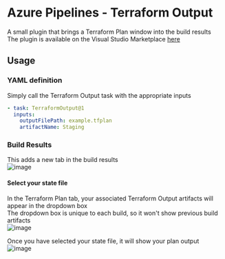 # Azure Pipelines - Terraform Output

A small plugin that brings a Terraform Plan window into the build results  
The plugin is available on the Visual Studio Marketplace [here](https://marketplace.visualstudio.com/items?itemName=JaydenMaalouf.terraform-output)

## Usage

### YAML definition

Simply call the Terraform Output task with the appropriate inputs
```yaml
- task: TerraformOutput@1
  inputs:
    outputFilePath: example.tfplan
    artifactName: Staging
```

### Build Results

This adds a new tab in the build results  
![image](https://user-images.githubusercontent.com/7008565/187101377-3add161e-5c8d-4229-98e1-8bac50ac15bf.png)

#### Select your state file

In the Terraform Plan tab, your associated Terraform Output artifacts will appear in the dropdown box  
The dropdown box is unique to each build, so it won't show previous build artifacts  
![image](https://user-images.githubusercontent.com/7008565/187101529-e9430663-a3fe-4133-8a90-f1c559fca4d5.png)  

Once you have selected your state file, it will show your plan output  
![image](https://user-images.githubusercontent.com/7008565/187106128-f1f7e6d0-9015-4fba-9d3f-49dfaa524505.png)
